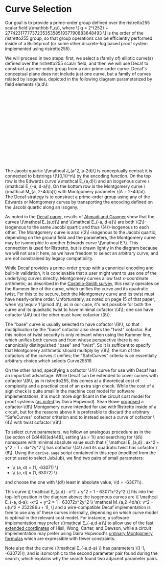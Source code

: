 # Curve Selection

Our goal is to provide a prime-order group defined over the
ristretto255 scalar field \\(\mathbb F_q\\), where 
\\[ 
q = 2^{252} + 27742317777372353535851937790883648493 
\\] 
is the order of the ristretto255 group, so that group operations can
be efficiently performed inside of a Bulletproof (or some other
discrete-log based proof system implemented using ristretto255).

We will proceed in two steps: first, we select a (family of) elliptic
curve(s) defined over the ristretto255 scalar field, and then we will use
Decaf to construct a prime-order group from a
non-prime-order curve.
Decaf's conceptual plane does not include just one curve, but a family
of curves related by isogenies, depicted in the following diagram
parameterized by field elements \\(a,d\\):

<svg class="themed" width="66%" viewBox="0 0 949 677" version="1.1" xmlns="http://www.w3.org/2000/svg" xmlns:xlink="http://www.w3.org/1999/xlink">
    <g id="Page-1" stroke="none" stroke-width="1" fill="none" fill-rule="evenodd" stroke-linejoin="round">
        <g id="doppio-page-1" transform="translate(24.000000, 21.000000)">
            <polyline id="Path" stroke-width="4" points="169.374 268.165 169.374 268.165 168.686 268.029 167.363 267.604 166.656 267.69 166.325 267.746 166.049 267.787 165.799 267.689 165.54 267.703 165.558 267.715 165.68 267.724 165.837 267.75 165.969 267.8 166.098 267.855 166.274 268.11 166.714 268.572 167.347 269.337 168.169 270.08 169.259 270.614 170.717 271.166 172.348 271.836 174.405 272.581 176.692 273.339 179.43 274.067 182.19 274.69 184.925 275.18 188.002 275.631 191.356 275.774 194.692 275.796 198.183 275.723 201.786 275.483 205.37 275.155 208.498 274.754 211.439 274.184 214.173 273.419 216.432 272.662 218.085 271.853 219.467 270.993 220.641 269.925 221.625 268.949 222.163 268.01 222.102 267.121 221.876 266.386 221.128 265.478 219.999 264.593 218.836 263.684 217.385 263.021 215.524 262.501 213.252 262.079 210.579 262.079 207.562 262.357 204.464 262.803 201.389 263.627 198.526 264.627 196.078 265.673 194.194 266.846 192.931 268.06 191.849 269.292 190.881 270.708 190.216 272.451 189.683 274.391 189.46 276.444 189.598 278.737 190.093 281.421 190.635 284.105 191.285 286.668 192.598 289.174 194.15 291.691 196.063 294.264 197.818 296.974 199.439 299.795 201.282 302.585 203.219 305.38 205.114 308.369 206.677 311.317 207.847 314.109 208.737 316.815 209.531 319.421 209.731 321.848 209.39 324.29 208.762 326.589 207.564 328.59 206.135 330.532 204.359 332.135 202.483 333.518 200.436 334.797 198.044 335.829 195.962 336.617 193.909 337.167 191.522 337.237 189.125 336.756 186.825 335.777 184.381 334.445 181.939 332.962 179.815 331.375 178.203 329.705 177.048 328.347 176.19 326.962 175.482 325.602 174.365 324.391 173.709 323.235 173.951 322.114 171.583 324.579 171.583 324.579"></polyline>
            <polyline id="Path" stroke-width="4" points="241.037 331.888 241.037 331.888 240.17 330.368 238.887 328.943 238.156 329.155 237.9 329.391 237.594 329.664 237.303 329.842 236.949 329.943 236.645 330.224 236.238 330.241 235.691 330.419 235.107 330.818 234.403 331.115 233.491 331.491 232.55 331.977 231.64 332.572 230.678 333.267 230.021 333.994 229.371 334.65 228.747 335.684 228.078 336.919 227.286 338.246 226.796 339.664 226.552 340.933 226.553 342.102 226.659 343.323 226.835 344.38 227.185 345.358 227.612 346.135 228.207 346.781 228.891 347.129 229.307 347.392 229.932 347.43 230.872 347.284 231.716 346.887 232.554 346.32 233.365 345.69 234.257 344.798 235.156 343.616 236.069 342.33 236.955 340.904 237.935 339.323 238.848 337.841 239.511 336.457 240.014 334.874 240.33 333.407 240.637 332.21 240.851 331.206 240.894 330.59 240.733 330.256 240.167 330.236 239.78 330.462 239.937 330.758 240.028 330.966 240.131 331.161 239.89 331.674 239.571 332.693 239.341 334.125 239.141 336.011 239.185 338.213 239.364 340.263 239.552 342.028 239.948 343.421 240.438 344.772 241.023 346.039 241.816 347.004 242.681 347.609 243.383 348.118 244.332 348.451 245.597 348.629 246.54 348.715 247.212 348.624 247.964 348.28 248.905 347.631 249.815 346.763 249.815 346.763 249.815 346.763"></polyline>
            <polyline id="Path" stroke-width="4" points="244.978 317.178 244.978 317.178 244.916 317.178 245.006 316.897 245.111 316.53 245.528 316.288 246.117 316.249 246.764 315.991 247.607 315.82 248.767 315.761 250.152 315.709 251.521 315.754 252.805 315.919 254.107 315.976 255.191 316.231 255.889 316.6 256.274 316.945 256.42 317.361 256.385 317.865 256.302 318.359 255.981 319.015 255.602 319.814 254.978 320.91 253.961 322.256 252.924 323.755 252.187 325.301 251.464 326.757 250.664 327.854 250.224 328.846 249.848 329.762 249.334 330.506 249.211 331.271 249.552 331.834 249.998 332.381 250.173 332.923 250.241 333.3 250.561 333.524 251.176 333.647 251.769 333.734 252.479 333.835 253.27 333.872 254.255 333.834 255.357 333.586 256.453 333.112 257.787 332.543 259.078 332.075 260.286 331.562 261.33 330.98 261.33 330.98 261.33 330.98"></polyline>
            <polyline id="Path" stroke-width="4" points="268.506 350.195 268.506 350.195 268.318 350.324 268.229 350.286 268.35 350.116 268.422 350.153 268.52 350.302 268.862 350.878 269.234 351.942 269.708 353.388 269.933 355.016 269.999 356.665 270.026 358.402 269.938 360.09 269.741 361.591 269.554 362.964 269.175 364.098 268.702 365.071 268.249 365.93 267.823 366.617 267.545 367.214 267.519 367.467 267.519 367.467 267.519 367.467"></polyline>
            <polyline id="Path" stroke-width="4" points="307.663 339.464 307.663 339.464 307.504 338.736 307.23 337.109 306.96 336.108 306.507 335.305 306.085 334.792 305.669 334.498 305.207 334.245 304.831 334.03 304.367 334.017 303.739 333.993 302.933 334.148 302.121 334.605 301.357 335.246 300.502 335.853 299.761 336.615 299.066 337.435 298.307 338.719 297.7 340.114 297.224 341.341 296.894 342.431 296.559 343.467 296.407 344.493 296.355 345.405 296.614 346.188 297.194 346.842 297.539 347.442 297.904 347.946 298.431 348.239 298.937 348.449 299.325 348.491 299.828 348.33 300.549 348.19 301.455 347.986 302.361 347.605 303.224 347.148 304.055 346.504 304.774 345.861 305.537 345.171 306.207 344.282 306.888 343.491 307.343 342.642 307.986 341.942 308.366 341.135 308.516 340.339 308.759 339.571 308.968 339.163 309.165 339.082 309.171 339.232 309.155 339.468 309.039 339.8 308.889 340.244 308.756 340.819 308.735 341.708 308.766 342.77 308.921 343.765 309.197 344.647 309.577 345.547 309.853 346.26 310.072 346.877 310.367 347.369 310.659 347.772 311.052 347.969 311.526 348.156 312.036 348.192 312.426 348.151 312.939 348.037 313.698 347.953 313.698 347.953 313.698 347.953"></polyline>
            <polyline id="Path" stroke-width="4" points="338.543 342.356 338.543 342.356 338.674 340.343 338.233 338.101 338.276 338.165 338.334 338.822 338.382 339.249 338.591 339.428 338.751 339.482 339.008 339.529 339.369 339.526 340.082 339.392 341.096 339.095 342.351 338.772 343.667 338.582 345.009 338.549 346.104 338.462 346.963 338.385 347.825 338.316 348.914 338.136 348.914 338.136 348.914 338.136"></polyline>
            <polyline id="Path" stroke-width="4" points="364.63 334.659 364.63 334.659 365.136 335.736 365.181 336.743 364.84 335.978 364.513 335.722 364.455 335.486 364.374 335.21 364.386 334.946 364.416 334.729 364.549 334.545 364.699 334.379 365.033 334.242 365.505 334.001 365.988 333.618 366.637 333.229 367.59 332.734 368.783 332.228 369.971 331.618 370.893 331.112 371.769 330.675 372.907 330.157 374.243 329.713 375.304 329.493 376.11 329.54 376.664 329.699 377.001 329.955 377.214 330.279 377.353 330.863 377.459 331.658 377.514 332.744 377.304 334.146 376.89 335.674 376.286 337.326 375.385 339.122 374.376 341.007 373.289 342.531 372.294 343.789 371.468 344.766 370.716 345.69 370.084 346.556 369.573 347.366 369.292 348.211 368.895 348.907 368.652 349.44 368.625 349.95 368.577 350.396 368.581 350.697 368.558 350.862 368.605 350.938 368.863 350.816 369.017 350.711 369.243 350.64 369.637 350.607 370.149 350.497 370.776 350.291 371.693 350.091 372.959 349.895 374.086 349.703 375.256 349.541 376.405 349.271 377.534 349.095 378.692 349.047 379.854 349.009 381.192 348.966 382.491 348.903 383.755 348.828 383.755 348.828 383.755 348.828 383.755 348.828"></polyline>
            <polyline id="Path" stroke-width="4" points="405.555 343.286 405.555 343.286 406.183 340.491 406.843 337.352 406.363 337.023 406.135 337.433 405.952 337.567 405.9 337.334 405.66 337.026 405.212 336.748 404.863 336.499 404.474 336.137 404.081 335.825 403.51 335.629 402.908 335.543 402.026 335.604 400.99 335.889 399.945 336.291 398.874 336.881 397.812 337.466 396.992 338.124 396.374 338.833 395.903 339.719 395.528 340.726 395.458 341.73 395.489 342.475 395.487 343.113 395.745 343.74 396.088 344.279 396.708 344.688 397.305 345.123 397.744 345.512 398.406 345.654 399.076 345.702 399.838 345.573 400.777 345.24 401.855 344.808 402.84 344.182 403.741 343.291 404.818 342.211 405.851 341.112 406.814 339.798 407.761 338.207 408.529 336.569 409.25 335.029 409.746 333.37 409.922 331.036 410.113 328.329 410.57 325.882 410.741 323.654 410.929 321.643 411.153 319.873 411.299 318.47 411.457 317.347 411.414 316.608 410.92 316.299 410.63 316.171 410.494 316.056 410.177 316.139 409.887 316.371 409.702 316.513 409.658 316.7 409.477 316.985 409.123 317.492 408.749 318.619 408.241 320.14 407.704 321.814 407.416 323.593 407.283 325.399 407.073 327.432 406.951 329.572 407.163 331.663 407.619 333.56 407.953 335.474 408.344 337.107 409.021 338.434 409.577 339.431 410.297 340.091 411.174 340.733 412.287 341.284 413.416 341.715 414.665 342.076 415.931 342.193 417.34 342.038 418.378 342 418.378 342"></polyline>
            <polyline id="Path" stroke-width="4" points="34.706 7.366 34.706 7.366 34.879 5.833 35.412 3.897 35.77 3.645 35.824 3.661 35.78 3.641 35.68 3.401 35.605 3.016 35.554 2.56 35.301 2.086 35.049 1.699 34.609 1.34 34.16 0.966 33.628 0.597 32.817 0.25 31.844 0.1 30.506 0.091 28.54 0.449 25.962 1.146 23.136 2.05 20.406 2.896 17.687 3.962 15.049 5.108 12.6 6.096 10.483 6.999 8.58 8.056 7.084 9.357 5.925 10.674 5.082 12.065 4.608 13.565 4.173 15.051 4.049 16.536 3.964 18.263 4.085 19.88 4.466 21.508 4.789 23.025 5.591 24.3 7.008 25.261 8.464 26.258 10.163 27.071 12.388 27.654 14.977 27.965 17.835 28.086 20.256 27.953 22.303 27.783 24.092 27.334 25.842 26.695 27.418 26.085 28.586 25.426 29.3 25.05 29.285 24.728 29.109 24.708 28.859 24.798 28.549 24.854 28.266 24.895 27.86 24.874 27.307 24.696 26.507 24.379 25.2 24.491 23.153 25.082 20.639 25.959 17.942 27.034 15.268 28.148 12.834 29.529 10.857 30.989 8.676 32.443 6.631 34.102 5.224 35.877 4.178 37.633 3.432 39.471 2.619 41.299 1.58 43.09 1.044 44.911 0.944 46.569 1.261 47.971 1.862 49.417 2.724 50.927 3.842 52.49 5.225 53.774 7.043 54.672 9.232 55.331 11.913 55.687 14.894 55.646 18.096 55.427 21.143 54.999 23.631 54.398 25.75 53.659 27.502 52.972 28.811 52.356 29.852 51.825 30.757 51.335 31.384 51.067 31.454 51.281 31.454 51.281"></polyline>
            <polyline id="Path" stroke-width="4" points="48.71 57.552 48.71 57.552 49.109 55.95 49.803 53.753 50.295 53.424 50.289 53.383 50.197 53.279 50.06 53.053 49.724 52.809 49.537 52.416 49.391 51.945 49.169 51.561 48.876 51.203 48.586 50.721 48.27 50.407 47.791 50.379 47.209 50.275 46.467 50.256 45.74 50.58 44.879 51.109 43.973 51.761 42.904 52.571 42.018 53.365 41.438 54.297 40.826 55.167 40.499 56.038 40.651 56.749 40.716 57.364 40.815 58.097 40.96 58.784 41.163 59.255 41.649 59.452 42.212 59.635 42.57 59.81 43.037 59.752 43.376 59.722 43.889 59.633 44.634 59.358 45.345 58.861 46.209 58.291 47.092 57.627 47.754 56.871 48.435 56.189 49.224 55.641 49.936 55.128 50.418 54.743 50.749 54.5 50.971 54.368 51.199 54.335 51.27 54.261 51.243 54.263 51.122 54.35 51.116 54.408 51.092 54.493 51.033 54.526 50.948 54.595 51.101 54.851 51.17 55.318 51.336 55.942 51.819 56.373 52.076 56.872 52.306 57.27 52.485 57.594 52.745 57.892 53.01 58.406 53.405 58.881 53.903 59.327 54.393 59.872 54.901 60.349 55.37 60.791 55.928 61.111 56.181 61.456 56.181 61.456 56.181 61.456 56.181 61.456"></polyline>
            <polyline id="Path" stroke-width="4" points="65.585 61.771 65.585 61.771 65.709 61.02 66.165 60.566 66.355 61.462 66.303 62.006 66.322 62.731 66.264 63.547 66.218 64.565 66.074 65.545 65.833 66.632 65.592 67.608 65.369 68.308 64.975 68.974 64.447 69.579 63.919 70.292 63.406 70.941 63.406 70.941"></polyline>
            <polyline id="Path" stroke-width="4" points="86.883 57.454 86.883 57.454 87.238 57.454 87.771 57.599 87.987 57.582 87.964 57.693 88.077 57.678 88.128 57.662 88.182 57.646 88.454 57.525 88.773 57.171 89.001 56.673 89.305 56.103 89.612 55.539 89.899 55.024 89.953 54.55 89.979 54.214 89.895 53.634 89.7 53.053 89.373 52.791 89.018 52.546 88.448 52.373 87.865 52.169 87.032 52.182 85.889 52.325 84.501 52.657 83.025 53.188 81.704 53.797 80.507 54.568 79.372 55.417 78.364 56.347 77.604 57.348 77.417 58.428 77.256 59.148 76.965 59.852 77.096 60.513 77.317 61.028 77.584 61.52 77.908 61.871 78.373 62.081 79.003 62.298 79.858 62.354 80.802 62.244 81.9 61.926 83.104 61.508 84.376 60.798 85.814 59.895 87.557 58.802 89.343 57.61 90.759 56.255 92.129 54.793 93.197 53.313 94.3 51.92 95.4 50.281 96.256 48.372 96.995 46.173 97.454 44.119 97.795 42.283 97.838 40.552 97.809 39.121 97.609 38.07 97.245 37.299 96.93 36.711 96.562 36.377 96.157 36.136 95.992 35.892 95.773 35.681 95.359 35.626 95.302 35.581 95.431 35.662 95.576 35.727 95.632 35.792 95.65 36.271 95.359 37.427 94.992 39.086 94.836 40.818 94.84 42.873 94.877 45.096 95.031 47.354 95.191 49.486 95.561 51.49 95.939 53.318 96.406 54.782 96.953 55.939 97.251 56.886 97.918 57.721 98.924 58.612 100.01 59.348 101.132 59.993 102.4 60.57 103.991 60.879 106.083 60.867 107.267 61.55 107.267 61.55"></polyline>
            <polyline id="Path" stroke-width="4" points="416.384 13.386 416.384 13.386 416.384 13.344 416.804 12.393 417.207 11.506 417.678 10.787 418.066 10.166 418.318 9.531 418.554 9.034 418.778 8.566 419.002 7.999 419.133 7.288 419.16 6.632 418.96 6.013 418.758 5.403 418.575 4.873 418.207 4.483 417.75 4.216 417.205 3.947 416.178 3.677 414.47 3.479 412.137 3.631 409.475 3.989 406.692 4.529 404.029 5.14 401.546 5.917 399.4 6.774 397.794 7.704 396.457 8.674 395.121 9.72 394.177 10.797 393.186 11.986 392.052 13.196 391.42 14.661 391.034 16.162 390.808 17.567 390.86 19.021 390.972 20.458 391.236 21.8 391.553 23.089 392.149 24.168 393.025 25.288 394.232 26.254 395.745 27.005 397.321 27.66 399.136 28.115 400.847 28.29 402.52 28.364 404.232 28.179 405.846 28.016 406.918 27.685 407.607 27.302 408.154 26.964 408.486 26.649 408.624 26.383 408.416 26.337 408.008 26.365 407.69 26.387 407.347 26.25 406.966 26.196 406.398 26.268 405.222 26.558 403.496 27.078 401.51 27.687 399.311 28.567 397.048 29.66 395.061 30.852 393.078 32.164 391.215 33.46 389.424 34.906 387.474 36.515 385.628 38.056 383.823 39.297 382.258 40.666 380.693 42.156 379.177 43.686 378.179 45.45 377.651 47.116 377.367 48.821 377.458 50.456 377.828 51.955 378.232 53.027 378.636 53.699 379.439 54.362 380.577 54.936 382.008 55.353 383.964 55.677 386.673 55.746 389.593 55.605 392.57 55.039 395.599 54.376 398.743 53.539 401.625 52.419 404.058 51.347 406.027 50.577 407.402 49.895 408.394 49.277 409.136 48.987 409.462 48.814 409.328 48.967 409.328 48.967"></polyline>
            <polyline id="Path" stroke-width="4" points="420.359 65.308 420.359 65.308 420.389 64.074 420.183 62.817 419.967 62.753 420.028 63.065 420.075 63.236 420.111 63.271 420.137 63.25 420.255 63.189 420.156 63.071 420.139 63.061 420.232 63.048 420.253 62.938 420.308 62.909 420.377 62.894 420.462 62.793 420.635 62.689 420.999 62.554 421.639 62.444 422.715 62.247 424 62.023 425.248 61.809 426.477 61.617 427.839 61.549 429.201 61.602 430.499 61.671 431.642 61.735 432.632 61.783 433.292 61.924 433.47 62.282 433.47 62.282 433.47 62.282"></polyline>
            <polyline id="Path" stroke-width="4" points="448.933 60.003 448.933 60.003 449.289 59.455 449.46 58.594 449.349 58.132 449.142 57.958 449.103 57.775 449.087 57.778 448.973 57.822 448.974 57.844 448.853 58.064 448.756 58.119 448.45 58.138 447.63 58.456 446.314 59.101 444.675 59.932 443.178 60.843 442.13 61.584 441.298 62.315 440.531 63.128 440.175 63.99 440.213 64.697 440.369 65.235 440.903 65.752 441.389 66.201 441.87 66.654 442.378 66.926 442.992 67.065 443.482 67.247 444.111 67.228 444.826 67.129 445.57 67.047 446.199 66.66 446.582 66.277 447.282 65.651 448.323 64.868 449.342 63.86 450.205 62.803 450.609 61.871 450.804 61.064 451.081 60.316 451.202 59.543 451.24 58.986 451.297 58.497 451.409 58.078 451.584 57.943 451.659 57.95 451.638 58.043 451.598 58.192 451.584 58.294 451.596 58.377 451.694 58.768 452.024 59.439 452.288 60.45 452.661 61.52 452.903 62.405 453.304 63.241 453.62 63.972 453.891 64.737 454.367 65.386 454.879 65.827 455.131 66.339 455.459 66.777 455.899 67.121 456.26 67.392 456.7 67.661 457.361 67.848 457.361 67.848 457.361 67.848"></polyline>
            <polyline id="Path" stroke-width="4" points="470.762 68.195 470.762 68.195 470.868 67.24 471.036 66.903 470.663 67.713 469.78 68.742 468.418 69.836 467.3 70.82 466.602 71.688 466.244 72.613 466.049 73.412 465.875 74.044 465.802 74.728 465.802 74.728 465.802 74.728"></polyline>
            <polyline id="Path" stroke-width="4" points="492.6 61.829 492.6 61.829 492.871 60.854 493.176 59.761 493.039 59.634 493.055 59.663 493.127 59.518 493.234 59.392 493.209 59.38 493.282 59.285 493.391 59.11 493.602 58.719 493.73 58.357 493.945 58.131 494.042 57.942 494.011 57.677 493.845 57.481 493.678 57.202 493.264 57.275 492.894 57.236 492.542 57.185 492.136 57.127 491.562 57.379 490.745 57.78 489.778 58.177 488.833 58.527 488.173 59.158 487.402 59.876 486.601 60.821 486.105 61.798 485.785 62.576 485.715 63.47 485.735 64.298 485.715 64.99 485.864 65.532 486.198 65.936 486.502 66.247 486.865 66.466 487.3 66.484 487.593 66.535 487.756 66.412 488.119 66.211 488.774 65.815 489.815 65.317 490.989 64.421 492.157 63.2 493.38 61.89 494.553 60.524 495.563 59.222 496.596 57.921 497.524 56.539 498.535 54.984 499.581 53.402 500.325 51.821 500.806 50.307 501.167 48.821 501.335 47.326 501.418 45.837 501.328 44.531 501.162 43.568 500.935 42.888 500.648 42.419 500.513 42.124 500.224 41.919 500.058 41.644 500.01 41.464 499.996 41.385 500.07 41.488 500.123 41.615 500.039 41.76 499.962 41.865 499.909 42.347 499.594 43.364 498.891 44.879 498.151 46.804 497.56 49.001 496.939 51.343 496.468 53.701 496.265 55.748 496.228 57.588 496.421 59.339 496.607 60.892 496.971 62.094 497.396 63.22 497.994 64.32 498.572 65.312 499.302 66.105 500.111 66.72 500.796 67.186 501.616 67.44 502.447 67.525 503.27 67.434 504.345 67.079 505.795 66.525 507.347 65.987 507.347 65.987"></polyline>
            <polyline id="Path" stroke-width="4" points="514.149 61.829 514.149 61.829 513.648 61.942 513.854 61.743 514.048 61.466 514.275 61.378 514.735 61.178 515.581 61.017 516.715 60.959 518.035 60.899 519.22 60.934 520.106 60.875 520.931 60.912 521.755 60.946 522.584 60.97 523.305 61.093 524.016 61.104 524.016 61.104 524.016 61.104"></polyline>
            <polyline id="Path" stroke-width="4" points="545.668 60.274 545.668 60.274 545.668 59.746 545.948 58.786 546.075 58.148 546.026 57.695 545.983 57.432 545.822 57.256 545.458 57.105 545.18 57.005 544.829 57.021 544.328 57.031 543.587 57.352 542.528 57.781 541.233 58.39 539.951 59.305 539.162 60.431 538.321 61.572 537.278 62.773 536.717 64.102 536.466 65.23 536.467 66.259 536.66 67.079 536.917 67.826 537.327 68.389 537.778 68.84 538.163 69.112 538.572 69.284 539.038 69.384 539.501 69.435 540.036 69.21 540.759 68.789 541.551 68.258 542.52 67.672 543.398 66.906 544.028 65.953 544.804 65.157 545.693 64.306 546.409 63.457 546.968 62.565 547.509 61.583 547.984 60.76 548.434 60.013 548.601 59.558 548.837 59.298 549.02 59.229 548.903 59.315 548.752 59.537 548.757 59.699 548.739 59.792 548.757 59.858 548.784 60.061 549 60.538 549.266 61.2 549.66 62.001 549.917 62.866 550.129 63.791 550.64 64.674 551.177 65.527 551.607 66.16 552.175 66.674 552.961 67.072 553.683 67.511 554.466 67.743 555.207 67.979 556.22 68.237 557.323 68.335 558.305 68.244 558.305 68.244 558.305 68.244"></polyline>
            <polyline id="Path" stroke-width="4" points="167.685 614.768 167.685 614.768 167.031 614.768 166.103 614.605 166.045 614.633 165.978 614.772 165.921 614.792 165.885 614.796 165.95 614.793 166.059 614.719 166.139 614.686 166.197 614.67 166.242 614.558 166.309 614.549 166.658 614.445 167.003 614.336 167.6 614.044 168.774 613.287 170.443 611.524 172.483 608.885 174.72 605.968 176.806 602.684 179.159 599.144 181.787 595.382 184.464 591.235 186.986 587.059 189.499 582.854 192.083 578.951 194.341 575.468 196.283 572.167 198.223 569.18 199.694 566.657 200.803 564.725 201.597 563.221 202.127 561.85 202.744 560.75 203.05 559.829 203.19 559.053 203.396 558.381 203.59 557.897 203.618 557.685 203.556 557.686 203.519 557.758 203.295 557.878 203.292 557.815 203.525 557.916 203.599 557.987 203.627 557.997 203.613 558.033 203.598 558.308 203.688 559.157 203.694 560.742 203.558 562.741 203.42 564.911 203.185 567.258 202.842 569.456 202.514 571.662 202.203 574.067 202.016 576.597 201.976 578.801 202.182 580.822 202.509 582.897 202.494 584.864 202.969 586.492 203.88 588.016 204.492 589.655 205.012 591.37 205.594 592.731 206.368 593.612 207.014 594.244 207.761 594.371 208.569 594.052 209.476 593.599 210.809 592.696 212.336 591.189 214.059 588.892 215.984 585.871 218.13 582.746 220.299 579.721 222.264 576.71 224.253 573.751 226.414 570.797 228.395 568.071 230.079 565.366 231.742 563.078 232.988 561.118 234.069 559.336 235.207 557.886 236.219 556.796 236.838 556.197 237.117 556.014 236.893 556.27 236.377 556.809 236.024 557.336 235.753 557.806 235.482 558.181 235.019 559.264 234.104 561.232 233.022 563.987 231.871 567.16 230.757 570.363 229.844 573.871 229.208 577.712 228.51 581.807 228.019 586.019 227.974 589.945 227.726 593.563 227.076 597.148 226.865 600.583 226.891 603.664 227.143 606.186 227.488 608.335 228.006 610.301 228.621 611.795 229.399 612.858 230.229 613.754 231.05 614.4 231.939 614.476 232.83 614.368 234.116 614.077 235.529 613.325 237.091 612.003 239.144 609.992 241.52 607.6 243.984 605.4 245.748 604.006 245.748 604.006"></polyline>
            <polyline id="Path" stroke-width="4" points="264.582 618.128 264.582 618.128 264.12 617.552 264.016 616.927 263.869 616.651 263.925 616.255 263.841 615.863 263.878 615.502 263.798 615.173 263.814 614.931 263.726 614.622 263.62 614.277 263.465 614.207 263.378 614.12 263.167 614.101 263.051 614.055 262.969 614.009 262.696 613.951 262.281 613.868 261.715 614.005 260.591 614.26 259.698 614.772 259.191 615.471 258.226 616.185 257 617.052 255.986 618.125 255.296 619.245 254.798 620.527 254.421 621.911 254.358 623.185 254.524 624.255 254.77 625.053 255.281 625.775 255.637 626.529 255.677 627.15 256.168 627.608 256.787 627.877 257.421 627.973 258.193 627.965 258.89 627.705 259.715 627.471 260.565 627.064 261.09 626.24 261.732 625.263 262.326 624.249 262.896 623.214 263.349 622.05 263.827 620.885 264.216 619.86 264.488 618.825 264.668 617.791 264.764 617.13 264.748 616.891 264.414 617.033 264.409 617.183 264.584 617.433 264.549 617.688 264.525 617.811 264.546 617.858 264.528 618.169 264.638 618.605 264.951 619.282 265.465 620.168 265.836 621.151 266.274 621.977 266.899 622.603 267.318 623.099 267.667 623.536 268.09 623.854 268.631 624.073 269.086 624.324 269.435 624.401 270.103 624.344 270.719 624.118 270.719 624.118 270.719 624.118"></polyline>
            <polyline id="Path" stroke-width="4" points="283.077 629.589 283.077 629.589 282.906 628.308 283.044 626.925 283.378 627.587 283.181 627.751 283.13 627.992 283.298 628.718 283.571 629.618 283.961 630.526 284.16 631.575 284.244 632.64 284.192 633.803 284.013 635.037 283.715 636.17 283.429 637.12 283.429 637.12 283.429 637.12"></polyline>
            <polyline id="Path" stroke-width="4" points="297.624 609.424 297.624 609.424 297.945 608.079 298.083 606.469 298.387 606.893 298.241 607.187 298.165 607.372 298.327 607.247 298.69 607.164 299.022 606.752 299.433 606.104 300.104 605.477 300.777 604.88 301.679 604.275 302.629 603.555 303.756 602.961 304.96 602.531 306.041 602.128 307.036 601.858 307.987 601.922 308.821 602.097 309.428 602.26 309.785 602.594 310.022 602.992 309.874 603.559 309.835 604.288 310.175 605.316 310.122 606.637 309.749 608.323 309.044 610.21 308.221 612.376 307.304 614.326 306.24 615.903 305.238 617.225 304.392 618.382 303.714 619.41 302.978 620.235 302.141 620.978 301.378 621.786 300.502 622.453 299.801 622.966 299.055 623.362 298.468 623.603 298.307 623.777 297.969 623.715 297.399 623.696 297.02 623.484 296.936 623.216 296.97 622.999 296.996 622.621 297.076 622.283 297.13 621.987 297.256 621.646 297.589 621.385 297.837 621.233 298.399 620.952 299.076 620.475 299.67 620.153 300.421 620.127 301.311 620.217 302.318 620.318 303.495 620.615 304.804 621.018 305.906 621.526 306.791 621.992 307.597 622.403 308.401 622.778 309.229 623.016 310.154 623.32 311.151 623.422 312.058 623.512 312.646 623.514 313.032 623.63 313.417 623.565 313.653 623.617 314.071 623.582 314.876 623.449 314.876 623.449 314.876 623.449"></polyline>
            <polyline id="Path" stroke-width="4" points="331.56 614.59 331.56 614.59 331.418 614.59 330.673 614.59 330.441 614.59 330.365 614.589 330.519 614.505 330.728 614.397 330.915 614.205 331.142 614.16 331.611 614.07 332.38 613.972 333.591 613.967 334.994 613.88 336.419 613.792 337.568 613.816 338.557 613.851 339.557 613.882 340.389 614.018 341.151 614.148 342.19 614.258 343.371 614.578 343.371 614.578 343.371 614.578"></polyline>
            <polyline id="Path" stroke-width="4" points="362.486 606.557 362.486 606.557 361.302 605.036 360.521 602.93 361.239 602.531 361.457 602.733 361.557 603.114 361.595 603.383 361.59 603.618 361.563 603.832 361.503 603.919 361.461 603.922 361.343 603.981 361.32 604.056 361.234 604.119 361.11 604.453 360.875 605.205 360.626 606.027 360.403 606.918 359.999 608.039 359.457 609.218 359.033 610.446 358.658 611.793 358.295 613.062 357.946 614.057 358.062 614.936 357.999 615.597 358.005 616.139 358.214 616.481 358.41 616.622 358.567 616.68 358.688 616.688 358.662 616.742 358.748 616.651 358.881 616.682 359.096 616.678 359.399 616.69 359.694 616.606 360.288 616.311 361.249 615.877 362.392 615.415 363.488 614.985 364.496 614.597 365.346 614.341 366.204 614.234 367.057 614.142 367.723 613.919 368.324 613.896 368.931 613.875 369.48 613.721 369.48 613.721 369.48 613.721 369.48 613.721"></polyline>
            <polyline id="Path" stroke-width="4" points="375.946 602.754 375.946 602.754 374.191 604.476 372.874 605.977 373.192 606.199 373.474 606.176 373.582 606.632 373.472 607.541 373.434 608.765 373.255 610.324 372.923 611.937 372.685 613.863 372.341 615.72 371.89 617.288 371.572 618.679 371.173 619.913 370.563 620.919 370.492 621.71 370.829 622.331 371.103 622.811 371.45 623.232 371.45 623.232 371.45 623.232 371.45 623.232"></polyline>
            <polyline id="Path" stroke-width="4" points="388.431 617.767 388.431 617.767 388.251 617.58 388.014 617.495 387.893 617.291 387.811 617.098 387.853 616.992 387.895 616.957 387.929 616.809 387.721 616.712 387.607 616.509 387.637 616.532 387.541 616.467 387.47 616.501 387.03 616.57 386.477 616.755 385.917 616.992 385.2 617.314 384.552 617.878 383.874 618.635 383.302 619.413 382.69 620.337 382.175 621.26 381.781 622.045 381.533 622.737 381.504 623.404 381.693 624.058 381.865 624.53 382.313 624.939 382.641 625.189 382.789 625.241 383.141 625.231 383.64 625.082 384.269 624.85 384.976 624.329 385.971 623.728 387.007 622.819 387.706 621.799 388.484 620.789 389.365 619.602 390.271 618.202 391.068 616.714 391.737 615.265 392.47 613.601 393.134 611.589 393.812 609.233 394.506 606.756 394.995 604.412 395.569 602.405 396.381 600.829 396.799 599.53 397.177 598.604 397.346 598.082 397.179 597.781 397.115 597.532 397.108 597.237 397.044 596.933 396.898 596.754 396.885 596.737 396.786 596.828 396.714 597.001 396.62 597.176 396.545 597.424 396.291 597.992 395.773 599.141 395.207 600.921 394.54 603.054 394.006 605.36 393.641 607.758 393.213 610.249 393.009 612.679 392.723 614.882 392.642 616.765 392.903 618.242 392.945 619.524 393.141 620.641 393.421 621.593 393.775 622.477 394.123 623.068 394.635 623.428 395.241 623.627 396.055 623.674 396.794 623.492 397.646 623.133 398.332 622.918 398.332 622.918"></polyline>
            <polyline id="Path" stroke-width="4" points="415.654 607.761 415.654 607.761 414.935 605.826 413.945 604.071 413.799 605.404 413.583 606.609 413.161 608.198 412.546 610.03 411.921 611.824 411.214 613.49 410.422 614.9 409.664 616.265 408.915 617.583 408.282 618.787 407.793 619.858 407.221 620.811 406.721 621.511 406.351 622.184 406.077 622.719 406.013 623.2 405.953 623.6 406.078 623.863 406.299 624.016 406.299 624.016 406.299 624.016 406.299 624.016"></polyline>
            <polyline id="Path" stroke-width="4" points="429.003 618.367 429.003 618.367 429.282 617.872 429.538 616.797 429.47 616.196 429.117 616.041 428.74 615.823 428.465 615.617 428.248 615.422 427.963 615.339 427.487 615.136 426.745 615.099 426.169 615.043 425.517 615.327 424.752 615.518 423.957 615.778 423.215 616.229 422.5 616.777 421.886 617.327 421.437 618.138 421.086 618.873 420.749 619.648 420.611 620.603 420.454 621.583 420.37 622.539 420.371 623.356 420.459 624.109 420.754 624.658 421.143 625.056 421.499 625.448 422.04 625.77 422.595 625.802 423.083 625.722 423.629 625.471 423.896 625.106 424.535 624.633 425.797 623.947 426.835 622.982 427.634 622.336 428.292 621.616 429.049 620.791 429.848 620.049 430.535 619.453 431.178 618.919 431.847 618.588 432.327 618.254 432.669 617.916 432.832 617.844 433.133 618.006 433.055 618.159 432.794 618.27 432.795 618.415 432.815 618.79 432.803 619.278 432.933 619.873 433.262 620.645 433.556 621.529 433.945 622.269 434.287 622.995 434.714 623.714 435.04 624.24 435.198 624.585 435.517 624.875 435.895 625.006 436.361 625.131 437.051 624.98 437.785 624.618 437.785 624.618 437.785 624.618"></polyline>
            <polyline id="Path" stroke-width="4" points="410.587 88.167 410.587 88.167 410.546 88.059 410.771 87.779 410.884 87.505 411.007 87.579 410.884 87.645 410.791 87.668 410.703 87.657 410.76 87.605 410.797 87.695 410.778 87.792 410.788 87.844 410.635 87.957 410.501 88.215 410.319 88.574 409.904 89.586 409.111 91.232 407.944 93.008 406.712 95.087 405.417 97.317 404.196 99.871 402.625 102.566 400.638 105.494 398.549 108.989 396.069 113.001 393.369 117.25 390.322 121.692 386.8 126.446 382.96 131.696 379.053 137.348 375.153 143.249 371.273 149.465 367.246 155.735 363.575 161.93 360.142 168.059 356.657 174.296 352.47 180.333 348.142 185.855 344.372 191.235 340.797 196.364 337.979 201.276 336.23 205.791 334.037 209.598 331.457 213.033 329.411 216.404 327.36 219.604 325.234 222.819 323.235 226.393 321.374 229.64 319.63 232.215 318.453 234.273 317.642 235.868 316.952 237.344 316.298 238.935 315.446 240.668 314.586 242.333 313.793 243.818 313.101 245.181 312.397 246.458 311.995 247.67 311.843 248.672 311.505 249.813 310.878 251.161 310.168 252.504 309.566 253.708 309.31 254.578 309.118 255.14 308.933 255.461 308.735 255.683 308.721 255.852 308.82 255.771 308.925 255.572 308.975 255.43 308.993 255.196 308.986 255.028 309.098 255.084 308.925 255.031 308.861 255.128 309.052 255.126 309.097 255.179 309.15 255.222 309.175 255.25 309.069 255.151 309.164 255.033 309.234 255.016 309.207 254.804 309.367 254.239 309.713 252.965 310.104 251.76 310.558 250.967 310.852 250.239 311.015 249.638 311.352 249.007 311.352 249.007"></polyline>
            <polyline id="Path" stroke-width="4" points="117.42 81.7 117.42 81.7 115.482 81.206 113.579 80.069 113.801 79.669 114.206 79.74 114.464 79.514 114.689 78.906 114.821 78.575 114.876 78.564 114.877 78.625 114.816 78.733 114.745 78.826 114.738 78.886 114.8 78.985 114.915 79.116 114.931 79.117 114.991 79.247 115.396 79.654 116.346 80.59 117.911 82.134 119.682 84.318 121.237 87.314 123.51 90.885 126.656 94.857 129.853 99.285 132.764 104.278 135.926 109.63 139.192 115.893 142.644 122.797 146.303 129.64 149.694 136.038 152.982 141.811 156.085 147.345 159.094 152.341 161.995 156.629 164.644 160.526 167.406 164.177 170.136 167.781 172.661 171.753 175.31 176.231 178.078 180.765 180.775 185.129 183.455 189.311 186.047 193.37 188.113 197.228 190.278 201.141 192.388 205.335 194.165 209.268 195.775 212.834 197.208 215.74 198.459 217.942 199.678 220.005 201.075 222.298 202.478 224.822 203.707 227.376 204.834 229.676 205.849 231.65 206.959 233.465 208.019 235.127 208.972 236.698 209.807 238.181 210.446 239.408 210.846 240.4 211.137 241.081 211.422 241.839 211.875 242.704 211.981 243.504 212.391 244.137 212.974 244.574 213.274 245.16 213.545 245.674 214.117 245.956 214.323 246.18 214.024 246.154 213.819 245.946 213.585 245.806 213.529 245.706 213.436 245.616 213.504 245.494 213.434 245.505 213.359 245.548 213.421 245.418 213.322 245.474 213.009 245.537 212.845 245.436 213.645 245.391 213.475 245.001 212.26 244.339 211.266 243.338 210.361 242.14 209.861 240.881 209.336 239.417 208.508 237.792 208.508 237.792"></polyline>
            <polyline id="Path" stroke-width="4" points="289.6 386.136 289.6 386.136 288.929 386.987 287.636 387.369 287.547 386.895 288.194 386.668 288.573 386.557 288.633 386.517 288.632 386.513 288.677 386.631 288.762 386.755 288.756 386.811 288.659 386.899 288.631 386.943 288.617 386.95 288.644 387.086 288.646 387.211 288.516 388.048 288.267 389.832 288.114 392.245 288.358 395.131 288.51 398.703 288.984 402.898 289.27 407.159 289.071 411.821 289.015 416.817 288.961 422.038 288.914 427.689 288.886 433.55 288.765 439.138 288.539 444.763 288.42 450.094 288.325 455.015 288.131 460.155 287.926 465.579 287.837 470.465 287.554 474.924 287.255 479.336 287.058 483.599 286.88 487.57 286.935 491.321 286.462 494.64 286.698 497.807 287.001 501.315 286.746 504.797 286.641 507.897 286.643 510.575 286.65 513.403 286.656 516.482 286.663 519.018 286.781 521.136 287.015 523 287.152 524.447 287.147 525.712 287.322 527.126 287.644 528.34 287.635 528.972 287.592 529.071 287.73 529.038 287.81 529.034 287.778 529.245 287.529 529.669 287.36 530.31 287.324 530.918 287.22 531.395 287.124 531.624 287.157 531.763 287.236 531.676 286.936 531.461 287.099 531.188 287.505 531.127 287.55 531.117 287.516 530.998 287.552 530.983 287.578 531.003 287.319 530.937 287.127 530.976 287.338 530.993 287.507 531.011 287.514 531.026 287.447 531.053 287.366 531.103 287.248 531.023 287.397 531.142 287.383 531.324 287.374 531.293 287.373 531.241 287.186 531.272 287.161 531.194 287.163 531.189 287.215 531.221 287.276 531.305 287.673 531.351 287.66 531.517 287.388 531.742 287.261 532.4 287.015 533.421 286.879 534.466 286.667 535.552 286.56 536.679 286.368 537.592 286.298 538.175 286.36 538.539 286.429 538.779 286.378 539.22 286.501 539.972 286.191 540.744 286.168 541.62 286.513 542.291 286.557 542.739 286.675 543.008 286.673 543.041 286.751 543.047 286.734 543 286.703 542.986 286.793 542.907 286.792 542.862 286.802 542.847 286.792 542.857 286.752 542.954 286.753 543.01 286.802 543.049 286.821 542.94 286.883 542.952 286.868 542.823 286.749 542.624 286.726 542.476 286.717 542.338 287.073 542.38 287.161 542.279 286.788 542.367 286.726 542.273 286.761 542.31 286.729 542.272 286.716 542.227 286.822 541.884 286.846 541.452 286.962 540.913 287.198 540.345 287.436 539.697 287.755 538.801 287.645 537.823 287.645 537.823"></polyline>
            <polyline id="Path" stroke-width="4" points="468.493 316.197 468.493 316.197 468.44 315.223 467.685 313.994 467.221 313.918 467.045 313.989 466.96 313.983 467.087 313.895 467.294 313.918 467.295 313.892 467.413 313.859 467.573 313.86 467.592 313.862 467.514 313.857 467.484 313.846 467.573 313.829 467.578 313.679 467.568 313.752 467.552 313.89 467.71 313.99 468.093 314.183 468.848 314.525 469.516 314.908 469.858 315.263 470.482 315.534 471.279 315.908 472.52 316.062 473.815 316.188 475.146 316.32 476.898 316.245 479.037 316.156 481.693 315.971 484.678 315.585 487.928 315.1 491.59 314.639 495.458 314.104 499.526 313.711 503.615 313.369 507.699 312.941 512.068 312.732 516.584 312.543 521.543 312.235 527.15 311.892 533.378 311.633 540.22 311.489 546.816 311.569 553.316 311.573 560.138 311.75 567.148 311.814 573.992 311.849 580.486 311.752 586.932 311.837 593.775 311.926 600.506 312.021 606.676 312.122 612.544 312.324 618.058 312.317 622.975 312.395 627.581 312.367 631.976 312.111 635.888 312.055 639.559 311.919 643.224 311.793 647.335 311.78 651.975 311.789 656.441 311.708 660.484 311.737 664.459 311.88 668.385 312.14 672.018 312.297 675.152 312.539 677.885 312.765 680.3 312.861 682.246 312.93 683.854 313.2 685.135 313.271 686.261 313.32 687.013 313.263 687.202 313.204 686.942 313.157 686.552 313.165 686.469 313.089 686.231 313.098 685.992 312.975 686.237 312.793 686.361 312.476 686.479 312.232 686.468 312.016 686.535 311.72 686.583 311.524 686.485 311.473 686.392 311.372 686.262 311.204 686.025 311.038 685.89 310.965 686.09 310.925 686.038 310.836 685.799 310.786 685.668 310.578 685.391 310.453 685.871 310.472 686.027 310.341 685.82 310.307 685.77 310.34 685.656 310.476 685.393 310.84 685.393 310.84"></polyline>
            <polyline id="Path" stroke-width="4" points="738.97 286.197 738.97 286.197 738.97 286.342 739.63 286.176 740.38 285.885 740.92 285.347 741.62 284.781 742.52 284.261 743.22 283.857 743.6 283.405 743.83 283.197 743.83 283.005 743.72 283.036 743.61 283.09 743.36 283.095 743.03 283.199 742.81 283.265 742.4 283.298 741.61 283.401 740.14 283.714 738.23 284.168 736.22 284.728 734.6 285.269 733.33 285.751 732.1 286.19 730.96 286.739 730.24 287.313 729.82 287.739 729.52 288.131 729.36 288.65 729.13 289.187 729.01 289.755 728.84 290.304 728.83 291.044 729.13 291.737 729.63 292.475 730.02 293.156 730.55 293.773 731.36 294.346 732.41 295.041 733.8 295.543 735.36 296.133 736.73 296.674 738.03 297.183 739.28 297.696 740.2 298.356 740.82 299.012 741.09 299.564 741.02 300.081 740.77 300.571 740.47 301.07 740.06 301.675 739.41 302.421 738.68 303.218 737.72 303.886 736.48 304.623 735.22 305.386 734.03 306.126 732.92 306.734 731.97 307.219 731.19 307.784 730.63 308.384 730.2 308.997 729.96 309.627 729.91 310.166 729.74 310.757 729.8 311.415 729.71 311.967 729.56 312.48 729.8 313.09 730.3 313.513 730.69 313.833 731.01 314.119 731.28 314.409 731.72 314.708 732.4 315.028 733.14 315.392 733.94 315.761 734.61 316.256 735.04 316.773 735.3 317.258 735.52 317.717 735.55 318.282 735.6 318.855 735.47 319.509 735.14 320.271 734.94 321.161 734.68 322.05 734.14 322.907 733.29 323.836 732.41 324.788 731.57 325.711 730.9 326.707 730.18 327.705 729.37 328.698 728.76 329.604 728.22 330.447 727.88 331.202 727.66 331.842 727.66 332.462 727.75 333.107 727.69 333.975 727.9 334.849 728.08 335.506 728.44 336.067 728.89 336.638 729.56 337.019 730.2 337.488 731.01 337.876 732.12 338.153 733.55 338.331 735.04 338.539 736.82 338.654 738.84 338.587 740.76 338.405 742.64 338.344 744.55 338.209 746.55 337.983 748.54 337.547 750.22 337.215 750.22 337.215"></polyline>
            <polyline id="Path" stroke-width="4" points="772.09 304.176 772.09 304.176 772.09 303.872 772.23 303.072 772.22 302.305 771.92 301.787 771.67 301.377 771.56 300.963 771.35 300.664 771.15 300.494 770.76 300.439 770.34 300.255 769.7 300.253 768.96 300.37 768.13 300.569 767.03 301.07 765.69 301.788 764.33 302.72 763.04 303.82 761.82 304.875 760.76 305.971 759.98 307.122 759.35 308.431 758.93 309.761 758.61 311.15 758.8 312.623 759.2 314.09 759.88 315.433 760.92 316.71 762.23 317.885 763.8 319.051 765.63 319.919 767.69 320.542 769.79 320.967 771.72 321.211 773.41 321.046 775.26 320.6 777.01 319.952 778.41 319.027 779.79 317.883 781.15 316.443 782.36 314.923 783.25 313.497 784.11 312.006 784.83 310.323 785.39 308.53 785.88 306.968 785.96 305.405 785.51 304.055 785.05 303.034 784.46 302.2 783.83 301.351 783.26 300.608 782.55 300.068 781.89 299.608 781.48 299.183 780.81 299.077 779.83 299.063 779.1 299.36 778.62 299.832 778.13 300.443 778.13 300.443 778.13 300.443 778.13 300.443"></polyline>
            <polyline id="Path" stroke-width="4" points="793.24 318.325 793.24 318.325 793.44 318.266 794.6 318.672 795.11 319.481 795.51 320.117 795.63 320.788 795.66 321.568 795.73 322.348 795.72 323.196 795.72 324.237 795.88 325.22 795.85 326.141 795.93 327.108 796.03 328.004 796.03 328.767 796.14 329.391 796.25 329.991 796.26 330.625 796.46 331.292 796.81 331.785 797.03 332.353 797.03 332.353"></polyline>
            <polyline id="Path" stroke-width="4" points="820.04 297.413 820.04 297.413 820.18 296.822 820.59 295.602 820.86 294.972 820.89 294.473 820.79 294.132 820.84 293.974 820.67 293.844 820.62 293.796 820.7 293.939 820.71 293.952 820.76 294.028 820.81 294.243 820.83 294.872 820.94 295.842 821.06 297.414 821.18 299.288 821.4 301.197 821.74 303.061 822.07 305.109 822.29 307.057 822.47 308.875 822.95 310.776 823.47 312.731 824 314.493 824.26 316.075 824.59 317.517 825.04 318.679 825.16 319.813 824.93 320.613 824.78 321.259 824.77 321.643 824.59 321.951 824.55 322.034 824.44 322.099 824.45 322.159 824.48 322.185 824.63 322.13 824.8 321.982 825.07 321.741 825.34 321.387 825.34 321.387 825.34 321.387"></polyline>
            <polyline id="Path" stroke-width="4" points="847.47 286.911 847.47 286.911 846.81 287.196 846.33 287.507 846.3 287.106 846.47 287.108 846.51 287.063 846.49 287.044 846.66 287.039 846.68 287.046 846.76 287.093 846.92 287.145 847.14 287.077 847.75 287.076 848.88 287.177 850.45 287.292 852.26 287.303 854.13 287.301 855.99 287.295 857.84 287.289 859.63 287.175 861.33 287.054 862.59 286.936 863.22 286.717 863.3 286.617 863.06 286.533 862.57 286.561 862.15 286.594 861.9 286.622 861.7 286.64 861.4 286.652 861.17 286.742 860.31 286.951 858.3 287.425 855.83 288.157 853.64 289.099 852.01 290.1 851.12 291.049 850.45 291.989 849.91 293.021 849.51 294.072 849.29 294.975 849.23 295.818 849.54 296.646 849.89 297.476 850.37 298.325 851.1 299.177 851.9 299.958 852.84 300.617 853.94 301.262 855.23 301.93 856.52 302.532 857.84 303.015 859.03 303.399 860.16 303.671 861.07 303.85 861.61 304.162 862 304.167 862.09 304.279 861.88 304.322 861.69 304.254 861.57 304.194 861.41 304.156 861.26 304.14 861.24 304.14 861.14 304.155 861.22 304.173 861.28 304.194 861.04 304.217 860.37 304.428 859.65 304.831 858.84 305.303 858.37 305.901 858.34 306.362 858.41 306.894 858.7 307.577 858.76 308.197 858.97 308.834 859.58 309.438 860.1 310.276 860.22 311.188 860.8 311.919 861.59 312.79 862.43 313.847 863.45 315.006 864.55 316.263 865.72 317.725 866.79 319.216 867.79 320.749 868.55 322.166 869.04 323.515 869.28 324.908 869.74 326.114 869.94 327.388 869.95 328.585 869.88 329.669 869.85 330.537 869.66 331.187 869.17 331.607 868.69 331.844 867.97 332.079 866.81 332.196 865.37 332.265 863.58 332.159 861.74 331.932 860.11 331.53 858.53 331.164 857.1 330.839 855.86 330.227 854.86 329.496 854.1 328.781 853.37 328.126 852.86 327.476 852.52 327.066 852.52 327.066"></polyline>
            <polyline id="Path" stroke-width="4" points="880.22 273.496 880.22 273.496 880.5 272.99 881.05 271.893 880.95 271.521 880.71 271.402 880.65 271.064 880.61 270.788 880.6 270.694 880.69 270.545 880.55 270.636 880.56 270.722 880.6 270.681 880.6 270.715 880.64 270.76 880.68 270.805 880.69 270.83 880.69 271.159 880.68 271.93 880.66 273.058 880.65 274.381 880.76 275.912 880.88 277.43 880.9 278.667 880.9 279.713 880.9 280.5 881 281.117 881.1 281.797 881.32 282.376 881.32 282.86 881.5 283.34 881.82 283.783 882.06 283.98 882.14 284.035 882.3 283.88 882.28 283.749 882.3 283.66 882.36 283.496 882.72 283.184 883.57 282.641 884.44 281.831 885.03 281.049 885.7 280.171 886.59 279.273 887.18 278.364 887.76 277.468 888.43 276.376 889.05 275.211 889.21 274.069 889.53 273.01 890.12 272.252 890.45 271.637 890.75 271.501 890.94 271.616 890.94 271.807 890.9 272.039 890.83 272.258 890.78 272.623 890.93 273.254 891.27 274.158 891.65 275.578 892.13 277.15 892.84 278.452 893.3 279.686 893.47 280.766 893.81 281.653 894.13 282.484 894.47 283.244 894.82 283.809 895.26 284.24 895.72 284.605 895.99 284.834 896.22 284.842 896.3 284.865 896.31 284.861 896.41 284.774 896.64 284.617 896.97 284.585 896.97 284.585 896.97 284.585"></polyline>
            <polyline id="Path" stroke-width="2" points="682.225 580.993 682.225 580.993 682.907 579.8 683.842 577.858 684.199 577.288 684.318 577.14 684.318 576.752 684.403 576.165 684.282 575.443 684.298 574.709 684.237 574.058 684.306 573.355 684.194 572.62 683.853 571.974 683.604 571.548 683.396 571.191 683.115 570.746 682.58 570.549 681.574 570.397 680.331 570.309 678.701 570.464 676.595 570.695 674.213 571.11 671.801 571.603 669.811 572.278 668.242 573.023 666.548 573.816 664.773 574.828 662.986 576.263 661.278 577.823 659.97 579.367 658.768 581.087 657.613 583.021 656.823 585.19 656.131 587.108 655.731 588.808 655.523 590.312 655.702 591.677 656.178 592.918 656.923 594.159 658.062 595.151 659.549 596.012 661.403 596.808 663.634 597.669 666.153 598.174 668.97 598.564 671.762 598.901 674.049 599.075 675.858 599.155 677.241 599.262 678.183 599.19 678.763 599.126 678.889 599.085 678.54 599.07 678.003 599.071 677.647 599.08 677.16 599.095 676.957 599.189 676.974 599.22 676.745 599.259 675.596 599.482 673.603 599.939 671.346 600.532 668.625 601.341 665.84 602.342 663.268 603.544 660.737 604.995 658.372 606.659 656.213 608.498 654.236 610.275 652.689 611.888 651.734 613.299 651.262 614.709 650.951 616.128 650.723 617.487 650.921 618.839 651.25 619.997 651.687 620.939 652.442 621.831 653.684 622.549 655.12 623.418 657.206 624.214 660.52 624.8 663.801 625.389 666.718 625.668 669.862 625.59 673.274 625.51 676.768 625.277 680.146 624.852 683.055 624.342 685.489 623.99 687.327 623.7 688.878 623.458 690.096 623.124 691.166 622.681 692.333 622.225 693.493 621.965 693.493 621.965"></polyline>
            <polyline id="Path" stroke-width="2" points="705.068 554.789 705.068 554.789 705.63 553.64 706.693 552.375 706.164 552.744 705.931 553.129 705.901 553.28 705.857 553.561 705.978 553.749 706.063 553.962 706.05 554.321 706.252 555.043 706.374 556.098 706.493 557.418 706.496 558.831 706.372 560.273 706.016 561.658 705.539 563.158 704.948 564.656 704.16 566.109 703.19 567.708 702.323 569.364 701.631 570.999 700.906 572.393 700.325 573.738 699.462 575.058 698.435 576.332 697.708 577.729 697.708 577.729"></polyline>
            <polyline id="Path" stroke-width="2" points="457.704 599.843 457.704 599.843 458.653 600.374 459.338 600.501 459.339 600.504 459.168 600.472 459.06 600.435 459.071 600.402 459.037 600.38 459.299 600.358 459.947 600.435 460.812 600.534 461.758 600.635 462.758 600.839 463.832 600.83 464.95 600.891 466.414 600.836 468.609 600.741 471.547 600.513 475.434 600.253 480.579 599.967 487.149 599.658 494.995 599.23 504.08 598.886 513.701 598.671 523.209 598.716 532.339 598.8 541.265 598.875 549.778 599.035 558.144 599.16 567.016 599.324 576.324 599.668 585.47 599.913 593.83 600.268 601.48 600.735 608.271 601.117 613.992 601.398 618.696 601.564 621.941 601.652 623.979 601.762 625.177 601.577 625.914 601.498 626.442 601.465 626.893 601.477 627.331 601.528 627.706 601.613 627.921 601.831 628.123 601.855 628.13 601.866 628.092 601.867 628.25 601.856 628.35 601.849 628.107 601.859 628.118 601.822 628.059 601.787 628.1 601.767 628.148 601.711 628.098 601.646 627.755 601.532 627.492 601.361 627.269 601.367 627.29 601.316 627.342 601.363 627.477 601.405 627.554 601.417 627.488 601.41 627.662 601.385 627.719 601.371 627.674 601.384 627.669 601.427 627.63 601.452 627.505 601.466 627.47 601.467 627.444 601.41 627.372 601.373 627.316 601.352 627.144 601.348 626.255 601.645 624.735 602.241 622.881 602.829 621.291 603.49 619.954 604.057 618.692 604.988 618.692 604.988"></polyline>
        </g>
    </g>
</svg>

The Jacobi quartic \\(\mathcal J_{a^2, a-2d}\\) is conceptually
central; it is connected to bitstrings \\(\\{0,1\\}^n\\) by the
encoding function.  On the top row is the Edwards curve \\(\mathcal
E_{a,d}\\) and an isogenous curve \\(\mathcal E_{-a, d-a}\\).  On the
bottom row is the Montgomery curve \\(\mathcal M_{a, 2-4d/a}\\) with
Montgomery parameter \\(A = 2-4d/a\\).  
The Decaf strategy is to construct a
prime-order group using any of the Edwards or Montgomery curves by
transporting the encoding defined on the Jacobi quartic along an
isogeny.

As noted in the [Decaf paper][decaf_paper], results of [Ahmadi and
Granger][ahmadi_granger] show that the curves \\(\mathcal E_{a,d}\\)
and \\(\mathcal E_{-a, d-a}\\) are both \\(2\\)-isogenous to the same
Jacobi quartic and thus \\(4\\)-isogenous to each other.
The Montgomery curve is also \\(2\\)-isogenous to the Jacobi quartic; 
depending on the ground field and the
parameters, the Montgomery curve may be isomorphic to another Edwards
curve \\(\mathcal E'\\).  This connection is used for Ristretto, but
is drawn lightly in the diagram because we will not use it here, as we
have freedom to select an arbitrary curve, and are not constrained by
legacy compatibility.

While Decaf provides a prime-order group with a canonical encoding and
built-in validation, it is concievable that a user might want to use
one of the underlying curves directly.
Montgomery curves allow fast x-coordinate arithmetic; as described in
the [Costello-Smith survey][costello_smith], this really operates on
the Kummer line of the curve, which unifies the curve and its
quadratic twist.  For this to be secure, both the Montgomery curve and
its twist must have nearly-prime order.
Unfortunately, as noted on page 15 of that paper, when 
\\(q \equiv 1 \pmod 4\\), as in our case,
it's not possible for both the curve and its quadratic
twist to have minimal cofactor \\(4\\); one can have cofactor \\(4\\)
but the other must have cofactor \\(8\\).

The "base" curve is usually selected to have cofactor \\(8\\), so that
multiplication by the "base" cofactor also clears the "twist"
cofactor.  But this notion of twist security is only relevant when
using the Kummer line, which unifies both curves and from whose
perspective there is no canonically distinguished "base" and "twist".
So it is sufficent to specify that Montgomery arithmetic should
multiply by \\(8\\), the lcm of the cofactors of the curves it
unifies; the "SafeCurves" criteria is an essentially arbitrary choice
which selects Curve25519.

On the other hand, specifying a cofactor \\(4\\) curve for use with
Decaf has an important advantage.  While Decaf can be extended to
cover curves with cofactor \\(8\\), as in ristretto255, this comes at
a theoretical cost of complexity and a practical cost of an extra sign
check.  While the cost of a sign check is quite small in the machine
cost model for software implementations, it is much more significant
in the circuit cost model for proof systems ([as noted][daira_sign] by
Daira Hopwood).  Sean Bowe [proposed][sean_curve] a cofactor-\\(8\\)
Montgomery curve intended for use with Ristretto inside of a circuit,
but for the reasons above it is preferable to discard the arbitrary
"SafeCurves" cofactor criterion and to instead select a curve of
cofactor \\(4\\) with twist cofactor \\(8\\).

To select curve parameters, we follow an analogous procedure as in the
[selection of Ed448][ed448], setting \\(a = 1\\) and searching for
\\(d\\) nonsquare with minimal absolute value such that
\\[
\mathcal E_{a,d} : ax^2 + y^2 = 1 + dx^2y^2
\\]
has cofactor \\(4\\) and its quadratic twist has cofactor \\(8\\).
Using the `derive.sage` script contained in this repo (modified from
the script used to select JubJub), we find two pairs of small parameters:
* \\( (a, d) = (1, -63071) \\)
* \\( (a, d) = (1, 63072) \\)

and choose the one with \\(d\\) least in absolute value, \\(d = -63071\\).

This curve 
\\[
\mathcal E_{a,d} : x^2 + y^2 = 1 - 63071x^2y^2
\\]
fits into the top-left position in the diagram above; the isogenous curves are
\\[
\mathcal E_{-a, d-a}: -x^2 + y^2 = 1 - 63072x^2y^2 \\\\
\mathcal M_{a,2-4d/a}: v^2 = u(u^2 + 252286u + 1),
\\]
and a wire-compatible Decaf implementation is free to use any of these
curves internally, depending on which curve model is optimal in the
relevant cost model.  For instance, a software implementation may
prefer \\(\mathcal E_{-a,d-a}\\) to allow use of the [fast extended
coordinates][hwcd_edwards] of Hisil, Wong, Carter, and Dawson, while a
circuit implementation may prefer using Daira Hopwood's [ordinary
Montgomery formulas][daira_mont] which are expressible with fewer
constraints.

Note also that the curve \\(\mathcal E_{-a,d-a} \\) has parameters
\\((-1, -63072)\\), and is isomorphic to the second
parameter pair found during the search, which explains why the search
found two adjacent parameter pairs.

[sean_curve]: https://twitter.com/ebfull/status/1087571257057406976
[daira_sign]: https://github.com/zcash/zcash/issues/3924#issuecomment-493775590
[conceptual_diagram]: https://ristretto.group/details/conceptual_diagram.html
[costello_smith]: https://arxiv.org/abs/1703.01863
[decaf_paper]: http://eprint.iacr.org/2015/673
[ahmadi_granger]: http://eprint.iacr.org/2011/135
[daira_mont]: https://github.com/zcash/zcash/issues/3924#issue-425644233
[hwcd_edwards]: http://eprint.iacr.org/2008/522
